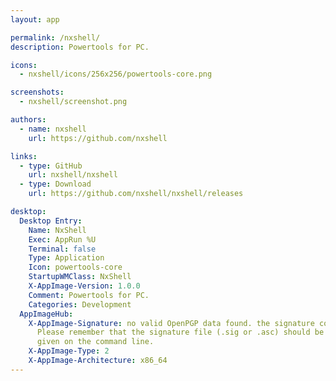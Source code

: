 ```yaml
---
layout: app

permalink: /nxshell/
description: Powertools for PC.

icons:
  - nxshell/icons/256x256/powertools-core.png

screenshots:
  - nxshell/screenshot.png

authors:
  - name: nxshell
    url: https://github.com/nxshell

links:
  - type: GitHub
    url: nxshell/nxshell
  - type: Download
    url: https://github.com/nxshell/nxshell/releases

desktop:
  Desktop Entry:
    Name: NxShell
    Exec: AppRun %U
    Terminal: false
    Type: Application
    Icon: powertools-core
    StartupWMClass: NxShell
    X-AppImage-Version: 1.0.0
    Comment: Powertools for PC.
    Categories: Development
  AppImageHub:
    X-AppImage-Signature: no valid OpenPGP data found. the signature could not be verified.
      Please remember that the signature file (.sig or .asc) should be the first file
      given on the command line.
    X-AppImage-Type: 2
    X-AppImage-Architecture: x86_64
---
```

